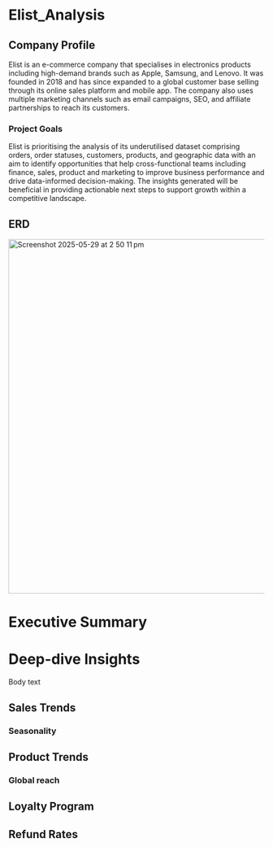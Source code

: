 # Elist_Analysis
## Company Profile
Elist is an e-commerce company that specialises in electronics products including high-demand brands such as Apple, Samsung, and Lenovo. It was founded in 2018 and has since expanded to a global customer base selling through its online sales platform and mobile app. The company also uses multiple marketing channels such as email campaigns, SEO, and affiliate partnerships to reach its customers. 

### Project Goals
Elist is prioritising the analysis of its underutilised dataset comprising orders, order statuses, customers, products, and geographic data with an aim to identify opportunities that help cross-functional teams including  finance, sales, product and marketing to improve business performance and drive data-informed decision-making. The insights generated will be beneficial in providing actionable next steps to support growth within a competitive landscape.

## ERD
<img width="697" alt="Screenshot 2025-05-29 at 2 50 11 pm" src="https://github.com/user-attachments/assets/7728a192-b4a9-46d9-856f-96616b0a756c" />

# Executive Summary

# Deep-dive Insights
Body text

## Sales Trends
### Seasonality

## Product Trends
### Global reach

## Loyalty Program
## Refund Rates

